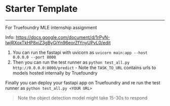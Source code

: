 # Starter Template
---

For Truefoundry MLE internship assignment  

Info: https://docs.google.com/document/d/1rPyN-IwjRXoxTkHP8xiZ3gByGiYn96eorZfYnyUPvL0/edit  

1. You can run the fastapi with uvicorn as `uvicorn main:app --host 0.0.0.0 --port 8000`  
2. Then you can run the test runner as `python test_all.py http://0.0.0.0:8000/predict` - Note the `TASK_TO_URL` contains urls to models hosted internally by Truefoundry

Finally you can deploy your fastapi app on Truefoundry and re run the test runner as `python test_all.py <YOUR URL>`

> Note the object detection model might take 15-30s to respond